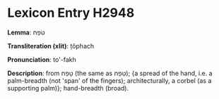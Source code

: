 # Lexicon Entry H2948

**Lemma**: טֹפַח

**Transliteration (xlit)**: ṭôphach

**Pronunciation**: to'-fakh

**Description**:
from טָפַח (the same as טֵפַח); {a spread of the hand, i.e. a palm-breadth (not 'span' of the fingers); architecturally, a corbel (as a supporting palm)}; hand-breadth (broad).
